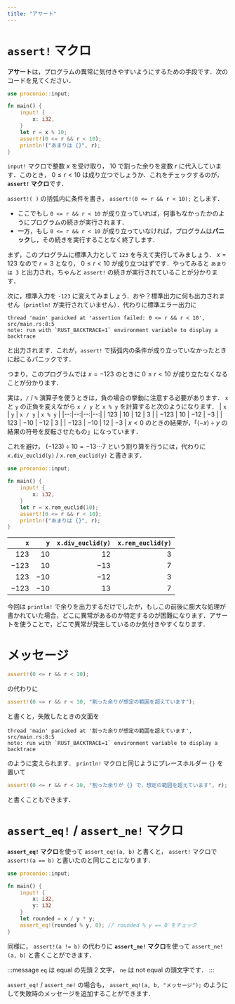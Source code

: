 ```yaml
---
title: "アサート"
---
```

# `assert!` マクロ
**アサート**は，プログラムの異常に気付きやすいようにするための手段です．次のコードを見てください．
```rust
use proconio::input;

fn main() {
    input! {
        x: i32,
    }
    let r = x % 10;
    assert!(0 <= r && r < 10);
    println!("あまりは {}", r);
}
```

`input!` マクロで整数 $x$ を受け取り， $10$ で割った余りを変数 $r$ に代入しています．このとき， $0 \leq r < 10$ は成り立つでしょうか．これをチェックするのが， **`assert!` マクロ**です．

`assert!( )` の括弧内に条件を書き， `assert!(0 <= r && r < 10);` とします．
- ここでもし `0 <= r && r < 10` が成り立っていれば，何事もなかったかのようにプログラムの続きが実行されます．
- 一方，もし `0 <= r && r < 10` が成り立っていなければ，プログラムは**パニック**し，その続きを実行することなく終了します．

まず，このプログラムに標準入力として `123` を与えて実行してみましょう． $x = 123$ なので $r = 3$ となり， $0 \leq r < 10$ が成り立つはずです．やってみると `あまりは 3` と出力され，ちゃんと `assert!` の続きが実行されていることが分かります．

次に，標準入力を `-123` に変えてみましょう．おや？標準出力に何も出力されません（`println!` が実行されていません）．代わりに標準エラー出力に
```
thread 'main' panicked at 'assertion failed: 0 <= r && r < 10', src/main.rs:8:5
note: run with `RUST_BACKTRACE=1` environment variable to display a backtrace
```
と出力されます．これが，`assert!` で括弧内の条件が成り立っていなかったときに起こるパニックです．

つまり，このプログラムでは $x = -123$ のときに $0 \leq r < 10$ が成り立たなくなることが分かります．

実は，`/` / `%` 演算子を使うときは，負の場合の挙動に注意する必要があります． `x` と `y` の正負を変えながら `x / y` と `x % y` を計算すると次のようになります．
| `x` | `y` | `x / y` | `x % y` |
|--:|--:|--:|--:|
| $123$ | $10$ | $12$ | $3$ |
| $-123$ | $10$ | $-12$ | $-3$ |
| $123$ | $-10$ | $-12$ | $3$ |
| $-123$ | $-10$ | $12$ | $-3$ |
$x < 0$ のときの結果が，「$(-x) \div y$ の結果の符号を反転させたもの」になっています．

これを避け， $(-123) \div 10 = -13 \cdots 7$ という割り算を行うには，代わりに `x.div_euclid(y)` / `x.rem_euclid(y)` と書きます．
```rust
use proconio::input;

fn main() {
    input! {
        x: i32,
    }
    let r = x.rem_euclid(10);
    assert!(0 <= r && r < 10);
    println!("あまりは {}", r);
}
```
| `x` | `y` | `x.div_euclid(y)` | `x.rem_euclid(y)` |
|--:|--:|--:|--:|
| $123$ | $10$ | $12$ | $3$ |
| $-123$ | $10$ | $-13$ | $7$ |
| $123$ | $-10$ | $-12$ | $3$ |
| $-123$ | $-10$ | $13$ | $7$ |

今回は `println!` で余りを出力するだけでしたが，もしこの前後に膨大な処理が書かれていた場合，どこに異常があるのか特定するのが困難になります．アサートを使うことで，どこで異常が発生しているのか気付きやすくなります．
# メッセージ
```rust
assert!(0 <= r && r < 10);
```
の代わりに
```rust
assert!(0 <= r && r < 10, "割った余りが想定の範囲を超えています");
```
と書くと，失敗したときの文面を
```
thread 'main' panicked at '割った余りが想定の範囲を超えています', src/main.rs:8:5
note: run with `RUST_BACKTRACE=1` environment variable to display a backtrace
```
のように変えられます． `println!` マクロと同じようにプレースホルダー `{}` を置いて
```rust
assert!(0 <= r && r < 10, "割った余りが {} で，想定の範囲を超えています", r);
```
と書くこともできます．
# `assert_eq!` / `assert_ne!` マクロ
**`assert_eq!` マクロ**を使って `assert_eq!(a, b)` と書くと， `assert!` マクロで `assert!(a == b)` と書いたのと同じことになります．
```rust
use proconio::input;

fn main() {
    input! {
        x: i32,
        y: i32
    }
    let rounded = x / y * y;
    assert_eq!(rounded % y, 0); // rounded % y == 0 をチェック
}
```
同様に， `assert!(a != b)` の代わりに **`assert_ne!` マクロ**を使って `assert_ne!(a, b)` と書くことができます．

:::message
`eq` は equal の先頭 2 文字， `ne` は not equal の頭文字です．
:::

`assert_eq!` / `assert_ne!` の場合も， `assert_eq!(a, b, "メッセージ");` のようにして失敗時のメッセージを追加することができます．
